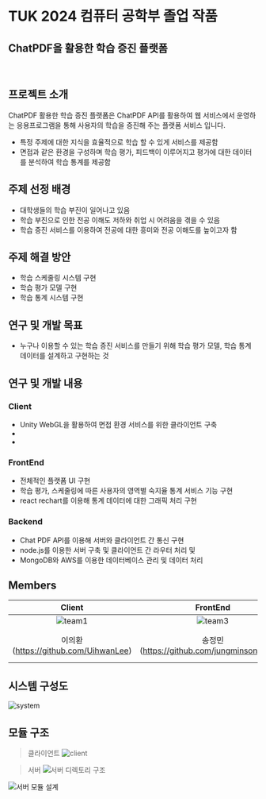 # TUK 2024 컴퓨터 공학부 졸업 작품

## ChatPDF을 활용한 학습 증진 플랫폼
<br>


## 프로젝트 소개

ChatPDF 활용한 학습 증진 플랫폼은 ChatPDF API를 활용하여 웹 서비스에서 운영하는 응용프로그램을 통해 사용자의 학습을 증진해 주는 플랫폼 서비스 입니다.
 - 특정 주제에 대한 지식을 효율적으로 학습 할 수 있게 서비스를 제공함
 - 면접과 같은 환경을 구성하며 학습 평가, 피드백이 이루어지고 평가에 대한 데이터를 분석하여 학습 통계를 제공함


## 주제 선정 배경
 - 대학생들의 학습 부진이 일어나고 있음
 - 학습 부진으로 인한 전공 이해도 저하와 취업 시 어려움을 겪을 수 있음
 - 학습 증진 서비스를 이용하여 전공에 대한 흥미와 전공 이해도를 높이고자 함


## 주제 해결 방안
 - 학습 스케줄링 시스템 구현
 - 학습 평가 모델 구현
 - 학습 통계 시스템 구현


## 연구 및 개발 목표
 - 누구나 이용할 수 있는 학습 증진 서비스를 만들기 위해 학습 평가 모델, 학습 통계 데이터를 설계하고 구현하는 것


## 연구 및 개발 내용
 ### Client
  - Unity WebGL을 활용하여 면접 환경 서비스를 위한 클라이언트 구축
  - 
  - 
 ### FrontEnd
  - 전체적인 플랫폼 UI 구현
  - 학습 평가, 스케줄링에 따른 사용자의 영역별 숙지율 통계 서비스 기능 구현
  - react rechart를 이용해 통계 데이터에 대한 그래픽 처리 구현
  
  ### Backend
  - Chat PDF API를 이용해 서버와 클라이언트 간 통신 구현
  - node.js를 이용한 서버 구축 및 클라이언트 간 라우터 처리 및 
  - MongoDB와 AWS를 이용한 데이터베이스 관리 및 데이터 처리

## Members

|Client|FrontEnd|Backend|
|:-----:|:-----:|:-----:|
|![team1](https://github.com/UihwanLee/Learning-Enhancement-Platform-Using-ChatPDF/assets/36596037/fc5c2073-fd68-4d21-b52f-83a9fb6dc5f4)|![team3](https://github.com/UihwanLee/Learning-Enhancement-Platform-Using-ChatPDF/assets/36596037/9fa0c994-4fc2-4b72-bbe0-b906a375a241)|![team2](https://github.com/UihwanLee/Learning-Enhancement-Platform-Using-ChatPDF/assets/36596037/c7dd934b-1d8b-4c72-925b-4266dc115a7a)|
|이의환(https://github.com/UihwanLee)|송정민(https://github.com/jungminsong0302)|이세현(https://github.com/SeHyeonLee-dev)|

## 시스템 구성도

![system](https://github.com/UihwanLee/Learning-Enhancement-Platform-Using-ChatPDF/assets/36596037/6491948a-d3ed-43f6-8ddb-1282e993be31)


## 모듈 구조

> 클라이언트
![client](https://github.com/UihwanLee/Learning-Enhancement-Platform-Using-ChatPDF/assets/36596037/77dce349-7eda-457f-9d89-ca54a35958ff)


> 서버
![서버 디렉토리 구조](https://github.com/UihwanLee/Learning-Enhancement-Platform-Using-ChatPDF/assets/36596037/698471a3-d60d-4a95-875c-52fb1732a7be)

![서버 모듈 설계](https://github.com/UihwanLee/Learning-Enhancement-Platform-Using-ChatPDF/assets/36596037/2b8c6ae0-1bc4-4c2d-9c65-7365d9e45e2d)


